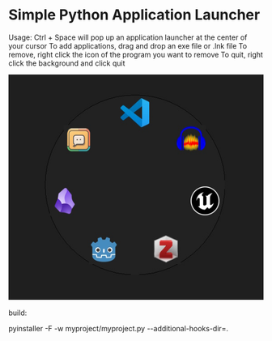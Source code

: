 # Simple Python Application Launcher

Usage:
Ctrl + Space will pop up an application launcher at the center of your cursor
To add applications, drag and drop an exe file or .lnk file
To remove, right click the icon of the program you want to remove
To quit, right click the background and click quit

![](example.jpg)


build:

pyinstaller -F -w myproject/myproject.py --additional-hooks-dir=.